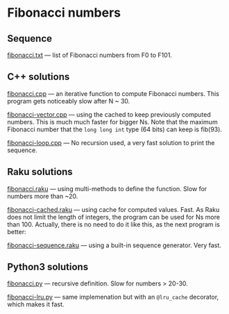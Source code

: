 # Fibonacci numbers

## Sequence

[fibonacci.txt](fibonacci.txt) — list of Fibonacci numbers from F0 to F101.

## C++ solutions

[fibonacci.cpp](fibonacci.cpp) — an iterative function to compute Fibonacci numbers. This program gets noticeably slow after N ~ 30.

[fibonacci-vector.cpp](fibonacci-vector.cpp) — using the cached to keep previously computed numbers. This is much much faster for bigger Ns. Note that the maximum Fibonacci number that the `long long int` type (64 bits) can keep is fib(93).

[fibonacci-loop.cpp](fibonacci-loop.cpp) — No recursion used, a very fast solution to print the sequence.

## Raku solutions

[fibonacci.raku](fibonacci.raku) — using multi-methods to define the function. Slow for numbers more than ~20.

[fibonacci-cached.raku](fibonacci-cached.raku) — using cache for computed values. Fast. As Raku does not limit the length of integers, the program can be used for Ns more than 100. Actually, there is no need to do it like this, as the next program is better:

[fibonacci-sequence.raku](fibonacci-sequence.raku) — using a built-in sequence generator. Very fast.

## Python3 solutions

[fibonacci.py](fibonacci.py) — recursive definition. Slow for numbers > 20-30.

[fibonacci-lru.py](fibonacci-lru.py) — same implemenation but with an `@lru_cache` decorator, which makes it fast.
